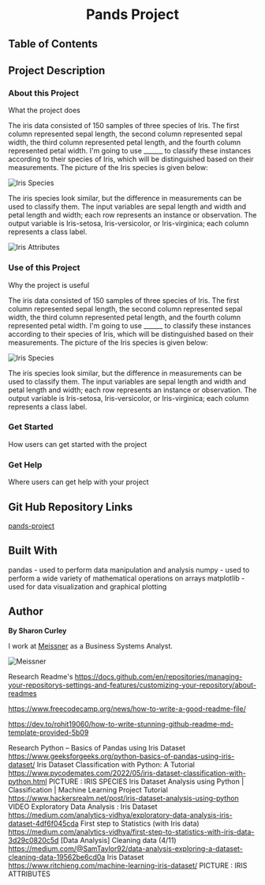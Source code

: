 <h1 align="center">Pands Project</h1>

## Table of Contents

## Project Description

### About this Project
What the project does

The iris data consisted of 150 samples of three species of Iris. The first column represented sepal length, the second column represented sepal width, the third column represented petal length, and the fourth column represented petal width.  I'm going to use ______  to classify these instances according to their species of Iris, which will be distinguished based on their measurements. The picture of the Iris species is given below:

![Iris Species](https://blogger.googleusercontent.com/img/b/R29vZ2xl/AVvXsEimmGMPw0jM_8xjndEHLKj7Hf5fngvWFOJ6_V4jiFb-U0sCHej3aTu08htye1_BgUBGKfnszHoeI_OLLZVf6NjwaG9oDYyOqkjdjeDajd3zg8VuCLVTzDM8hO2XEnarwQeM-CLvFgAwfNX53GR_HPatNPkUH7-7FAoNgFKjw7ujB9LwW5piE8GIPLjJHw/w531-h291/irir_flowers.png)

The iris species look similar, but the difference in measurements can be used to classify them. The input variables are sepal length and width and petal length and width; each row represents an instance or observation. The output variable is Iris-setosa, Iris-versicolor, or Iris-virginica; each column represents a class label.

![Iris Attributes](https://raw.githubusercontent.com/ritchieng/machine-learning-dataschool/master/images/03_iris.png)









### Use of this Project
Why the project is useful

The iris data consisted of 150 samples of three species of Iris. The first column represented sepal length, the second column represented sepal width, the third column represented petal length, and the fourth column represented petal width.  I'm going to use ______  to classify these instances according to their species of Iris, which will be distinguished based on their measurements. The picture of the Iris species is given below:

![Iris Species](https://blogger.googleusercontent.com/img/b/R29vZ2xl/AVvXsEimmGMPw0jM_8xjndEHLKj7Hf5fngvWFOJ6_V4jiFb-U0sCHej3aTu08htye1_BgUBGKfnszHoeI_OLLZVf6NjwaG9oDYyOqkjdjeDajd3zg8VuCLVTzDM8hO2XEnarwQeM-CLvFgAwfNX53GR_HPatNPkUH7-7FAoNgFKjw7ujB9LwW5piE8GIPLjJHw/w531-h291/irir_flowers.png)

The iris species look similar, but the difference in measurements can be used to classify them. The input variables are sepal length and width and petal length and width; each row represents an instance or observation. The output variable is Iris-setosa, Iris-versicolor, or Iris-virginica; each column represents a class label.


### Get Started
How users can get started with the project



### Get Help
Where users can get help with your project




## Git Hub Repository Links
[pands-project](https://github.com/SBCURLEY/pands-project)


## Built With
pandas - used to perform data manipulation and analysis
numpy - used to perform a wide variety of mathematical operations on arrays
matplotlib - used for data visualization and graphical plotting


## Author
**By Sharon Curley**

I work at [Meissner](https://www.meissner.com/) as a Business Systems Analyst.

![Meissner](https://www.meissner.com/wp-content/uploads/castlebar-brief-pdf-image.jpg)



Research Readme's
https://docs.github.com/en/repositories/managing-your-repositorys-settings-and-features/customizing-your-repository/about-readmes

https://www.freecodecamp.org/news/how-to-write-a-good-readme-file/

https://dev.to/rohit19060/how-to-write-stunning-github-readme-md-template-provided-5b09

Research
Python – Basics of Pandas using Iris Dataset    https://www.geeksforgeeks.org/python-basics-of-pandas-using-iris-dataset/
Iris Dataset Classification with Python: A Tutorial     https://www.pycodemates.com/2022/05/iris-dataset-classification-with-python.html    PICTURE : IRIS SPECIES
Iris Dataset Analysis using Python | Classification | Machine Learning Project Tutorial       https://www.hackersrealm.net/post/iris-dataset-analysis-using-python   VIDEO
Exploratory Data Analysis : Iris Dataset        https://medium.com/analytics-vidhya/exploratory-data-analysis-iris-dataset-4df6f045cda
First step to Statistics (with Iris data)       https://medium.com/analytics-vidhya/first-step-to-statistics-with-iris-data-3d29c0820c5d
[Data Analysis] Cleaning data (4/11)            https://medium.com/@SamTaylor92/data-analysis-exploring-a-dataset-cleaning-data-19562be6cd0a
Iris Dataset                                    https://www.ritchieng.com/machine-learning-iris-dataset/     PICTURE : IRIS ATTRIBUTES